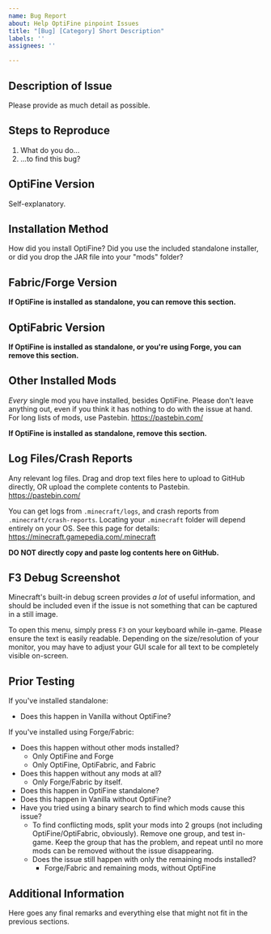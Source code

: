 ```yaml
---
name: Bug Report
about: Help OptiFine pinpoint Issues
title: "[Bug] [Category] Short Description"
labels: ''
assignees: ''

---
```


## Description of Issue
Please provide as much detail as possible.

## Steps to Reproduce
1. What do you do... 
2. ...to find this bug?

## OptiFine Version
Self-explanatory. 

## Installation Method
How did you install OptiFine? Did you use the included standalone installer, or did you drop the JAR file into your "mods" folder?

## Fabric/Forge Version
**If OptiFine is installed as standalone, you can remove this section.**

## OptiFabric Version
**If OptiFine is installed as standalone, or you're using Forge, you can remove this section.**

## Other Installed Mods
*Every* single mod you have installed, besides OptiFine. Please don't leave anything out, even if you think it has nothing to do with the issue at hand. For long lists of mods, use Pastebin. https://pastebin.com/

**If OptiFine is installed as standalone, remove this section.**

## Log Files/Crash Reports
Any relevant log files. Drag and drop text files here to upload to GitHub directly, OR upload the complete contents to Pastebin. https://pastebin.com/

You can get logs from `.minecraft/logs`, and crash reports from `.minecraft/crash-reports`. 
Locating your `.minecraft` folder will depend entirely on your OS. See this page for details: https://minecraft.gamepedia.com/.minecraft

**DO NOT directly copy and paste log contents here on GitHub.**

## F3 Debug Screenshot
Minecraft's built-in debug screen provides *a lot* of useful information, and should be included even if the issue is not something that can be captured in a still image.

To open this menu, simply press `F3` on your keyboard while in-game. Please ensure the text is easily readable. Depending on the size/resolution of your monitor, you may have to adjust your GUI scale for all text to be completely visible on-screen.

## Prior Testing
If you've installed standalone:
- Does this happen in Vanilla without OptiFine?

If you've installed using Forge/Fabric:
- Does this happen without other mods installed? 
   - Only OptiFine and Forge
   - Only OptiFine, OptiFabric, and Fabric
- Does this happen without any mods at all?
   - Only Forge/Fabric by itself.
- Does this happen in OptiFine standalone?
- Does this happen in Vanilla without OptiFine?
- Have you tried using a binary search to find which mods cause this issue?
   - To find conflicting mods, split your mods into 2 groups (not including OptiFine/OptiFabric, obviously). Remove one group, and test in-game. Keep the group that has the problem, and repeat until no more mods can be removed without the issue disappearing.
   - Does the issue still happen with only the remaining mods installed?
      - Forge/Fabric and remaining mods, without OptiFine

## Additional Information
Here goes any final remarks and everything else that might not fit in the previous sections.
